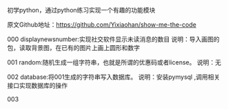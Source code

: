 初学python，通过python练习实现一个有趣的功能模块


原文Github地址：https://github.com/Yixiaohan/show-me-the-code


000
displaynewsnumber:实现社交软件显示未读消息的数目
说明：导入画图的包，读取背景图，在已有的图片上画上圆形和数字


001 
random:随机生成一组字符串，也就是所谓的优惠码或者license。
说明：无

002
database:将001生成的字符串写入数据库。
说明：安装pymysql ,调用相关接口实现数据库的操作

003
